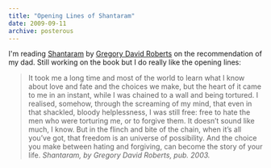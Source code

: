```yaml
---
title: "Opening Lines of Shantaram"
date: 2009-09-11
archive: posterous
---
```


I'm reading [Shantaram][book] by [Gregory David Roberts][author] on the recommendation of my dad. Still working on the book but I do really like the opening lines:

<blockquote>
It took me a long time and most of the world to learn what I know about love and fate and the choices we make, but the heart of it came to me in an instant, while I was chained to a wall and being tortured. I realised, somehow, through the screaming of my mind, that even in that shackled, bloody helplessness, I was still free: free to hate the men who were torturing me, or to forgive them. It doesn’t sound like much, I know. But in the flinch and bite of the chain, when it’s all you’ve got, that freedom is an universe of possibility. And the choice you make between hating and forgiving, can become the story of your life.
<cite>Shantaram, by Gregory David Roberts, pub. 2003.</cite>
</blockquote>

[book]: https://en.wikipedia.org/wiki/Shantaram_(novel)
[author]: https://en.wikipedia.org/wiki/Gregory_David_Roberts